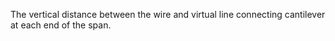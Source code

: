 The vertical distance between the wire and virtual line connecting cantilever at each end of the span.
